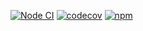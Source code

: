 [![Node CI](https://github.com/fa1k3n/gostream-connection/actions/workflows/node.yaml/badge.svg)](https://github.com/fa1k3n/gostream-connection/actions/workflows/node.yaml)
[![codecov](https://codecov.io/gh/fa1k3n/gostream-connection/branch/main/graph/badge.svg)](https://codecov.io/gh/fa1k3n/gostream-connection/)
[![npm](https://img.shields.io/npm/v/gostream-connection)](https://www.npmjs.com/package/gostream-connection)
